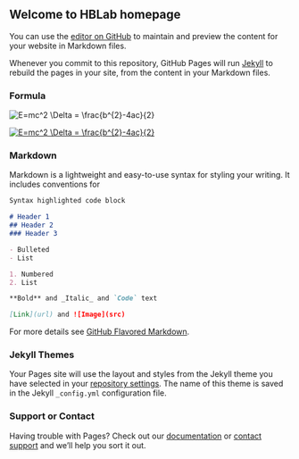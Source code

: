 ## Welcome to HBLab homepage

You can use the [editor on GitHub](https://github.com/poseidonnh/hblab/edit/master/index.md) to maintain and preview the content for your website in Markdown files.

Whenever you commit to this repository, GitHub Pages will run [Jekyll](https://jekyllrb.com/) to rebuild the pages in your site, from the content in your Markdown files.

### Formula
<a target="_blank"><img src="https://latex.codecogs.com/gif.latex?E=mc^2&space;\Delta&space;=&space;\frac{b^{2}-4ac}{2}" title="E=mc^2 \Delta = \frac{b^{2}-4ac}{2}" /></a>

<a href="https://www.codecogs.com/eqnedit.php?latex=E=mc^2&space;\Delta&space;=&space;\frac{b^{2}-4ac}{2}" target="_blank"><img src="https://latex.codecogs.com/gif.latex?E=mc^2&space;\Delta&space;=&space;\frac{b^{2}-4ac}{2}" title="E=mc^2 \Delta = \frac{b^{2}-4ac}{2}" /></a>

### Markdown

Markdown is a lightweight and easy-to-use syntax for styling your writing. It includes conventions for

```markdown
Syntax highlighted code block

# Header 1
## Header 2
### Header 3

- Bulleted
- List

1. Numbered
2. List

**Bold** and _Italic_ and `Code` text

[Link](url) and ![Image](src)
```

For more details see [GitHub Flavored Markdown](https://guides.github.com/features/mastering-markdown/).

### Jekyll Themes

Your Pages site will use the layout and styles from the Jekyll theme you have selected in your [repository settings](https://github.com/poseidonnh/hblab/settings). The name of this theme is saved in the Jekyll `_config.yml` configuration file.

### Support or Contact

Having trouble with Pages? Check out our [documentation](https://help.github.com/categories/github-pages-basics/) or [contact support](https://github.com/contact) and we’ll help you sort it out.

